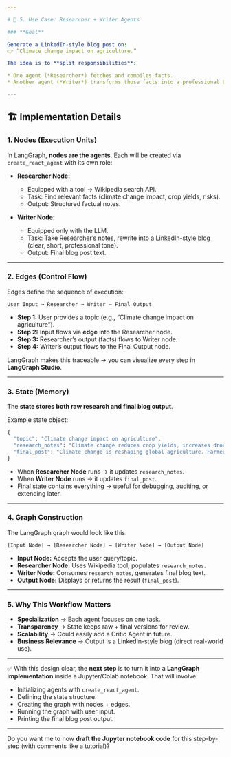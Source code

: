 ```yaml
---

# 🔹 5. Use Case: Researcher + Writer Agents

### **Goal**

Generate a LinkedIn-style blog post on:
👉 “Climate change impact on agriculture.”

The idea is to **split responsibilities**:

* One agent (*Researcher*) fetches and compiles facts.
* Another agent (*Writer*) transforms those facts into a professional LinkedIn-style post.

---
```


## 🏗️ Implementation Details

### 1. **Nodes (Execution Units)**

In LangGraph, **nodes are the agents**. Each will be created via `create_react_agent` with its own role:

* **Researcher Node:**

  * Equipped with a tool → Wikipedia search API.
  * Task: Find relevant facts (climate change impact, crop yields, risks).
  * Output: Structured factual notes.

* **Writer Node:**

  * Equipped only with the LLM.
  * Task: Take Researcher’s notes, rewrite into a LinkedIn-style blog (clear, short, professional tone).
  * Output: Final blog post text.

---

### 2. **Edges (Control Flow)**

Edges define the sequence of execution:

```
User Input → Researcher → Writer → Final Output
```

* **Step 1:** User provides a topic (e.g., “Climate change impact on agriculture”).
* **Step 2:** Input flows via **edge** into the Researcher node.
* **Step 3:** Researcher’s output (facts) flows to Writer node.
* **Step 4:** Writer’s output flows to the Final Output node.

LangGraph makes this traceable → you can visualize every step in **LangGraph Studio**.

---

### 3. **State (Memory)**

The **state stores both raw research and final blog output**.

Example state object:

```python
{
  "topic": "Climate change impact on agriculture",
  "research_notes": "Climate change reduces crop yields, increases droughts...",
  "final_post": "Climate change is reshaping global agriculture. Farmers face..."
}
```

* When **Researcher Node** runs → it updates `research_notes`.
* When **Writer Node** runs → it updates `final_post`.
* Final state contains everything → useful for debugging, auditing, or extending later.

---

### 4. **Graph Construction**

The LangGraph graph would look like this:

```
[Input Node] → [Researcher Node] → [Writer Node] → [Output Node]
```

* **Input Node:** Accepts the user query/topic.
* **Researcher Node:** Uses Wikipedia tool, populates `research_notes`.
* **Writer Node:** Consumes `research_notes`, generates final blog text.
* **Output Node:** Displays or returns the result (`final_post`).

---

### 5. **Why This Workflow Matters**

* **Specialization** → Each agent focuses on one task.
* **Transparency** → State keeps raw + final versions for review.
* **Scalability** → Could easily add a Critic Agent in future.
* **Business Relevance** → Output is a LinkedIn-style blog (direct real-world use).

---

✅ With this design clear, the **next step** is to turn it into a **LangGraph implementation** inside a Jupyter/Colab notebook.
That will involve:

* Initializing agents with `create_react_agent`.
* Defining the state structure.
* Creating the graph with nodes + edges.
* Running the graph with user input.
* Printing the final blog post output.

---

Do you want me to now **draft the Jupyter notebook code** for this step-by-step (with comments like a tutorial)?
